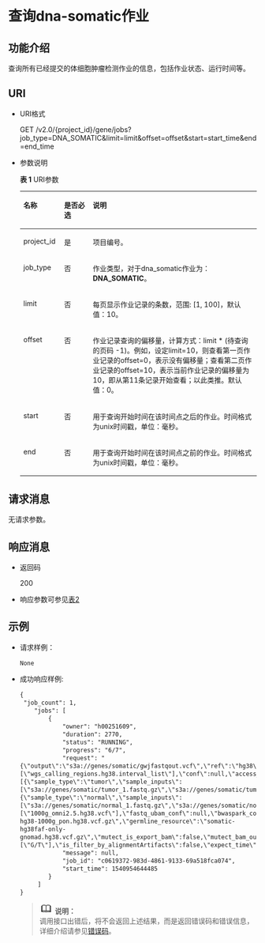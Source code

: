 # 查询dna-somatic作业<a name="dli_02_0154"></a>

## 功能介绍<a name="section6968756197"></a>

查询所有已经提交的体细胞肿瘤检测作业的信息，包括作业状态、运行时间等。

## URI<a name="section169693561590"></a>

-   URI格式

    GET /v2.0/\{project\_id\}/gene/jobs?job\_type=DNA\_SOMATIC&limit=limit&offset=offset&start=start\_time&end=end\_time

-   参数说明

    **表 1**  URI参数

    <a name="table129761556598"></a>
    <table><thead align="left"><tr id="row1826735713913"><th class="cellrowborder" valign="top" width="17.171717171717173%" id="mcps1.2.4.1.1"><p id="p226717571598"><a name="p226717571598"></a><a name="p226717571598"></a>名称</p>
    </th>
    <th class="cellrowborder" valign="top" width="12.121212121212121%" id="mcps1.2.4.1.2"><p id="p8267195712917"><a name="p8267195712917"></a><a name="p8267195712917"></a>是否必选</p>
    </th>
    <th class="cellrowborder" valign="top" width="70.70707070707071%" id="mcps1.2.4.1.3"><p id="p11267457995"><a name="p11267457995"></a><a name="p11267457995"></a>说明</p>
    </th>
    </tr>
    </thead>
    <tbody><tr id="row1026714572915"><td class="cellrowborder" valign="top" width="17.171717171717173%" headers="mcps1.2.4.1.1 "><p id="p17267757296"><a name="p17267757296"></a><a name="p17267757296"></a>project_id</p>
    </td>
    <td class="cellrowborder" valign="top" width="12.121212121212121%" headers="mcps1.2.4.1.2 "><p id="p14267557694"><a name="p14267557694"></a><a name="p14267557694"></a>是</p>
    </td>
    <td class="cellrowborder" valign="top" width="70.70707070707071%" headers="mcps1.2.4.1.3 "><p id="p82675571912"><a name="p82675571912"></a><a name="p82675571912"></a>项目编号。</p>
    </td>
    </tr>
    <tr id="row1226716573912"><td class="cellrowborder" valign="top" width="17.171717171717173%" headers="mcps1.2.4.1.1 "><p id="p690111461916"><a name="p690111461916"></a><a name="p690111461916"></a>job_type</p>
    </td>
    <td class="cellrowborder" valign="top" width="12.121212121212121%" headers="mcps1.2.4.1.2 "><p id="p9901746512"><a name="p9901746512"></a><a name="p9901746512"></a>否</p>
    </td>
    <td class="cellrowborder" valign="top" width="70.70707070707071%" headers="mcps1.2.4.1.3 "><p id="p14901346515"><a name="p14901346515"></a><a name="p14901346515"></a>作业类型，对于dna_somatic作业为：<span class="parmvalue" id="parmvalue1479322015820"><a name="parmvalue1479322015820"></a><a name="parmvalue1479322015820"></a><b>DNA_SOMATIC</b></span>。</p>
    </td>
    </tr>
    <tr id="row1426711571890"><td class="cellrowborder" valign="top" width="17.171717171717173%" headers="mcps1.2.4.1.1 "><p id="p1826713571397"><a name="p1826713571397"></a><a name="p1826713571397"></a>limit</p>
    </td>
    <td class="cellrowborder" valign="top" width="12.121212121212121%" headers="mcps1.2.4.1.2 "><p id="p1026795710912"><a name="p1026795710912"></a><a name="p1026795710912"></a>否</p>
    </td>
    <td class="cellrowborder" valign="top" width="70.70707070707071%" headers="mcps1.2.4.1.3 "><p id="p22671457796"><a name="p22671457796"></a><a name="p22671457796"></a>每页显示作业记录的条数，范围: [1, 100]，默认值：10。</p>
    </td>
    </tr>
    <tr id="row1826855715912"><td class="cellrowborder" valign="top" width="17.171717171717173%" headers="mcps1.2.4.1.1 "><p id="p8267357993"><a name="p8267357993"></a><a name="p8267357993"></a>offset</p>
    </td>
    <td class="cellrowborder" valign="top" width="12.121212121212121%" headers="mcps1.2.4.1.2 "><p id="p132678578917"><a name="p132678578917"></a><a name="p132678578917"></a>否</p>
    </td>
    <td class="cellrowborder" valign="top" width="70.70707070707071%" headers="mcps1.2.4.1.3 "><p id="p2268155713918"><a name="p2268155713918"></a><a name="p2268155713918"></a>作业记录查询的偏移量，计算方式：limit * (待查询的页码 -1)。例如，设定limit=10，则查看第一页作业记录的offset=0，表示没有偏移量；查看第二页作业记录的offset=10，表示当前作业记录的偏移量为10，即从第11条记录开始查看；以此类推。默认值：0。</p>
    </td>
    </tr>
    <tr id="row22682057196"><td class="cellrowborder" valign="top" width="17.171717171717173%" headers="mcps1.2.4.1.1 "><p id="p192681657995"><a name="p192681657995"></a><a name="p192681657995"></a>start</p>
    </td>
    <td class="cellrowborder" valign="top" width="12.121212121212121%" headers="mcps1.2.4.1.2 "><p id="p22680574914"><a name="p22680574914"></a><a name="p22680574914"></a>否</p>
    </td>
    <td class="cellrowborder" valign="top" width="70.70707070707071%" headers="mcps1.2.4.1.3 "><p id="p172681157494"><a name="p172681157494"></a><a name="p172681157494"></a>用于查询开始时间在该时间点之后的作业。时间格式为unix时间戳，单位：毫秒。</p>
    </td>
    </tr>
    <tr id="row210824618400"><td class="cellrowborder" valign="top" width="17.171717171717173%" headers="mcps1.2.4.1.1 "><p id="p132686579919"><a name="p132686579919"></a><a name="p132686579919"></a>end</p>
    </td>
    <td class="cellrowborder" valign="top" width="12.121212121212121%" headers="mcps1.2.4.1.2 "><p id="p112689571297"><a name="p112689571297"></a><a name="p112689571297"></a>否</p>
    </td>
    <td class="cellrowborder" valign="top" width="70.70707070707071%" headers="mcps1.2.4.1.3 "><p id="p1426817576910"><a name="p1426817576910"></a><a name="p1426817576910"></a>用于查询开始时间在该时间点之前的作业。时间格式为unix时间戳，单位：毫秒。</p>
    </td>
    </tr>
    </tbody>
    </table>


## 请求消息<a name="section3414034164017"></a>

无请求参数。

## 响应消息<a name="section2101574914"></a>

-   返回码

    200

-   响应参数可参见[表2](查询所有dna-germline作业.md#table192695719914)

## 示例<a name="section320217117419"></a>

-   请求样例：

    ```
    None
    ```


-   成功响应样例:

    ```
    {
     "job_count": 1,
        "jobs": [
            {
                "owner": "h00251609",
                "duration": 2770,
                "status": "RUNNING",
                "progress": "6/7",
                "request": "{\"output\":\"s3a://genes/somatic/gwjfastqout.vcf\",\"ref\":\"hg38\",\"intervals\":[\"wgs_calling_regions.hg38.interval_list\"],\"conf\":null,\"access_encoded_key\":null,\"secret_encoded_key\":null,\"job_type\":\"DNA_SOMATIC\",\"inputs\":[{\"sample_type\":\"tumor\",\"sample_inputs\":[\"s3a://genes/somatic/tumor_1.fastq.gz\",\"s3a://genes/somatic/tumor_2.fastq.gz\"]},{\"sample_type\":\"normal\",\"sample_inputs\":[\"s3a://genes/somatic/normal_1.fastq.gz\",\"s3a://genes/somatic/normal_2.fastq.gz\"]}],\"tumor_sample_name\":\"HCC1143_tumor\",\"normal_sample_name\":\"HCC1143_normal\",\"file_type\":\"fastq\",\"knownsites\":[\"1000g_omni2.5.hg38.vcf\"],\"fastq_ubam_conf\":null,\"bwaspark_conf\":null,\"read_pipeline_spark_conf\":null,\"pon\":\"somatic-hg38-1000g_pon.hg38.vcf.gz\",\"germline_resource\":\"somatic-hg38faf-only-gnomad.hg38.vcf.gz\",\"mutect_is_export_bam\":false,\"mutect_bam_output\":\"s3a://genes/somatic/test.bam\",\"mutect_calls_variant\":\"small_exac_common_3.hg38.vcf.gz\",\"is_filter_by_orientationBias\":false,\"artifact_modes\":[\"G/T\"],\"is_filter_by_alignmentArtifacts\":false,\"expect_time\":8}",
                "message": null,
                "job_id": "c0619372-983d-4861-9133-69a518fca074",
                "start_time": 1540954644485
            }
         ]
    }
    ```

    >![](public_sys-resources/icon-note.gif) **说明：**   
    >调用接口出错后，将不会返回上述结果，而是返回错误码和错误信息，详细介绍请参见[错误码](错误码.md)。  



